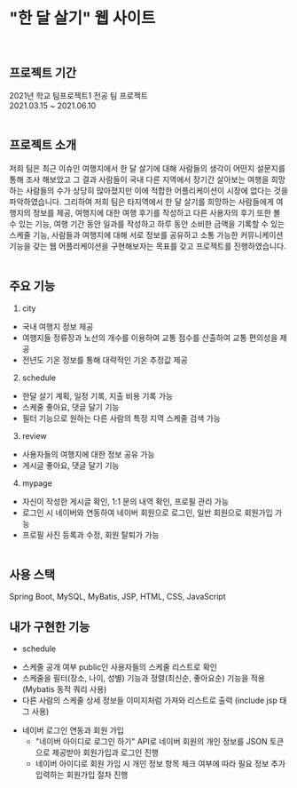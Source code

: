 # "한 달 살기" 웹 사이트 <br><br>


## 프로젝트 기간
2021년 학교 팀프로젝트1 전공 팀 프로젝트 <br>
2021.03.15 ~ 2021.06.10 <br><br>


## 프로젝트 소개
 저희 팀은 최근 이슈인 여행지에서 한 달 살기에 대해 사람들의 생각이 어떤지 설문지를 통해 조사 해보았고 그 결과 사람들이 국내 다른 지역에서 장기간 살아보는 여행을 희망하는 사람들의 수가 상당히 많아졌지만 이에 적합한 어플리케이션이 시장에 없다는 것을 파악하였습니다. 그리하여 저희 팀은 타지역에서 한 달 살기를 희망하는 사람들에게 여행지의 정보를 제공, 여행지에 대한 여행 후기를 작성하고 다른 사용자의 후기 또한 볼 수 있는 기능, 여행 기간 동안 일과를 작성하고 하루 동안 소비한 금액을 기록할 수 있는 스케줄 기능, 사람들과 여행지에 대해 서로 정보를 공유하고 소통 가능한 커뮤니케이션 기능을 갖는 웹 어플리케이션을 구현해보자는 목표를 갖고 프로젝트를 진행하였습니다. <br><br>


## 주요 기능
1. city

- 국내 여행지 정보 제공 
- 여행지들 정류장과 노선의 개수를 이용하여 교통 점수를 산출하여 교통 편의성을 제공
- 전년도 기온 정보를 통해 대략적인 기온 추정값 제공
  
2. schedule

- 한달 살기 계획, 일정 기록, 지출 비용 기록 가능
- 스케줄 좋아요, 댓글 달기 기능
- 필터 기능으로 원하는 다른 사람의 특정 지역 스케줄 검색 가능
 
3. review

- 사용자들의 여행지에 대한 정보 공유 가능
- 게시글 좋아요, 댓글 달기 기능

4. mypage

- 자신이 작성한 게시글 확인, 1:1 문의 내역 확인, 프로필 관리 가능
- 로그인 시 네이버와 연동하여 네이버 회원으로 로그인, 일반 회원으로 회원가입 가능
- 프로필 사진 등록과 수정, 회원 탈퇴가 가능 <br><br>
 
## 사용 스택
Spring Boot, MySQL, MyBatis, JSP, HTML, CSS, JavaScript

## 내가 구현한 기능 
* schedule
 - 스케줄 공개 여부 public인 사용자들의 스케줄 리스트로 확인
 - 스케줄을 필터(장소, 나이, 성별) 기능과 정렬(최신순, 좋아요순) 기능을 적용 (Mybatis 동적 쿼리 사용)
 - 다른 사람의 스케줄 상세 정보들 이미지처럼 가져와 리스트로 출력 (include jsp 태그 사용)

* 네이버 로그인 연동과 회원 가입
  - "네이버 아이디로 로그인 하기" API로 네이버 회원의 개인 정보를 JSON 토큰으로 제공받아 회원가입과 로그인 진행
  - 네이버 아이디로 회원 가입 시 개인 정보 항목 체크 여부에 따라 필요 정보 추가 입력하는 회원가입 절차 진행
